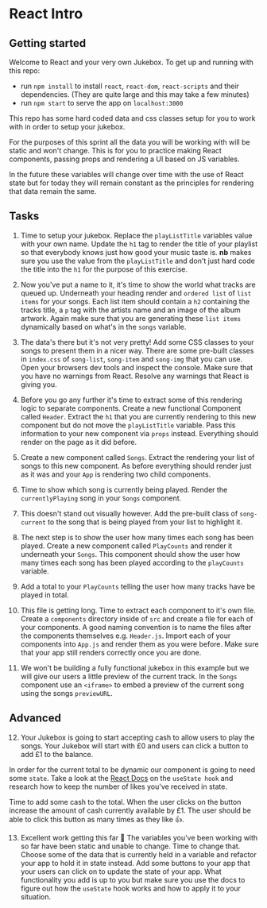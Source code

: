 # React Intro

## Getting started

Welcome to React and your very own Jukebox. To get up and running with this repo:

- run `npm install` to install `react`, `react-dom`, `react-scripts` and their dependencies. (They are quite large and this may take a few minutes)
- run `npm start` to serve the app on `localhost:3000`

This repo has some hard coded data and css classes setup for you to work with in order to setup your jukebox.

For the purposes of this sprint all the data you will be working with will be static and won't change. This is for you to practice making React components, passing props and rendering a UI based on JS variables.

In the future these variables will change over time with the use of React state but for today they will remain constant as the principles for rendering that data remain the same.

## Tasks

1. Time to setup your jukebox. Replace the `playListTitle` variables value with your own name. Update the `h1` tag to render the title of your playlist so that everybody knows just how good your music taste is. **nb** makes sure you use the value from the `playListTitle` and don't just hard code the title into the `h1` for the purpose of this exercise.

2. Now you've put a name to it, it's time to show the world what tracks are queued up. Underneath your heading render and `ordered list` of `list items` for your songs. Each list item should contain a `h2` containing the tracks title, a `p` tag with the artists name and an image of the album artwork. Again make sure that you are generating these `list items` dynamically based on what's in the `songs` variable.

3. The data's there but it's not very pretty! Add some CSS classes to your songs to present them in a nicer way. There are some pre-built classes in `index.css` of `song-list`, `song-item` and `song-img` that you can use. Open your browsers dev tools and inspect the console. Make sure that you have no warnings from React. Resolve any warnings that React is giving you.

4. Before you go any further it's time to extract some of this rendering logic to separate components. Create a new functional Component called `Header`. Extract the `h1` that you are currently rendering to this new component but do not move the `playListTitle` variable. Pass this information to your new component via `props` instead. Everything should render on the page as it did before.

5. Create a new component called `Songs`. Extract the rendering your list of songs to this new component. As before everything should render just as it was and your `App` is rendering two child components.

6. Time to show which song is currently being played. Render the `currentlyPlaying` song in your `Songs` component.

7. This doesn't stand out visually however. Add the pre-built class of `song-current` to the song that is being played from your list to highlight it.

8. The next step is to show the user how many times each song has been played. Create a new component called `PlayCounts` and render it underneath your `Songs`. This component should show the user how many times each song has been played according to the `playCounts` variable.

9. Add a total to your `PlayCounts` telling the user how many tracks have be played in total.

10. This file is getting long. Time to extract each component to it's own file. Create a `components` directory inside of `src` and create a file for each of your components. A good naming convention is to name the files after the components themselves e.g. `Header.js`. Import each of your components into `App.js` and render them as you were before. Make sure that your app still renders correctly once you are done.

11. We won't be building a fully functional jukebox in this example but we will give our users a little preview of the current track. In the `Songs` component use an `<iframe>` to embed a preview of the current song using the songs `previewURL`.

## Advanced

12. Your Jukebox is going to start accepting cash to allow users to play the songs. Your Jukebox will start with £0 and users can click a button to add £1 to the balance.

In order for the current total to be dynamic our component is going to need some `state`. Take a look at the [React Docs](https://reactjs.org/docs/hooks-intro.html) on the `useState hook` and research how to keep the number of likes you've received in state.

Time to add some cash to the total. When the user clicks on the button increase the amount of cash currently available by £1. The user should be able to click this button as many times as they like 👍.

13. Excellent work getting this far 🙌 The variables you've been working with so far have been static and unable to change. Time to change that. Choose some of the data that is currently held in a variable and refactor your app to hold it in state instead. Add some buttons to your app that your users can click on to update the state of your app. What functionality you add is up to you but make sure you use the docs to figure out how the `useState` hook works and how to apply it to your situation.
